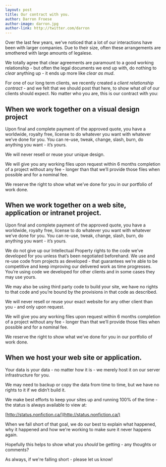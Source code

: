 ```yaml
---
layout: post
title: Our contract with you.
author: Darron Froese
author-image: darron.jpg
author-link: http://twitter.com/darron
---
```


Over the last few years, we've noticed that a lot of our interactions have been with larger companies. Due to their size, often these arrangements are smothered with large amounts of legalese.

We totally agree that clear agreements are paramount to a good working relationship - but often the legal documents we end up with, do nothing to *clear* anything up - it ends up more like *clear as mud*.

For one of our long term clients, we recently created a *client relationship contract* - and we felt that we should post that here, to show what *all* of our clients should expect. No matter who you are, this is our contract with you:

When we work together on a visual design project
------------------------------------------------

Upon final and complete payment of the approved quote, you have a worldwide, royalty free, license to do whatever you want with whatever we’ve done for you. You can re-use, tweak, change, slash, burn, do anything you want - it’s yours.

We will never resell or reuse your unique design.

We will give you any working files upon request within 6 months completion of a project without any fee - longer than that we’ll provide those files when possible and for a nominal fee.

We reserve the right to show what we’ve done for you in our portfolio of work done.

When we work together on a web site, application or intranet project.
---------------------------------------------------------------------

Upon final and complete payment of the approved quote, you have a worldwide, royalty free, license to do whatever you want with whatever we’ve done for you.  You can re-use, tweak, change, slash, burn, do anything you want - it’s yours.

We do not give up our Intellectual Property rights to the code we’ve developed for you unless that’s been negotiated beforehand. We use and re-use code from projects as developed - that guarantees we’re able to be competitive and keep improving our delivered work as time progresses. You’re using code we developed for other clients and in some cases they may use yours.

We may also be using third party code to build your site, we have no rights to that code and you’re bound by the provisions in that code as described.

We will never resell or reuse your exact website for any other client than you - and only upon request.

We will give you any working files upon request within 6 months completion of a project without any fee - longer than that we’ll provide those files when possible and for a nominal fee.

We reserve the right to show what we’ve done for you in our portfolio of work done.

When we host your web site or application.
------------------------------------------

Your data is your data - no matter how it is - we merely host it on our server infrastructure for you.

We may need to backup or copy the data from time to time, but we have no rights to it if we didn’t build it.

We make best efforts to keep your sites up and running 100% of the time - the status is always available to view at: 

[http://status.nonfiction.ca/](http://status.nonfiction.ca/)

When we fall short of that goal, we do our best to explain what happened, why it happened and how we're working to make sure it never happens again.

Hopefully this helps to show what you *should* be getting - any thoughts or comments?

As always, if we're falling short - please let us know!